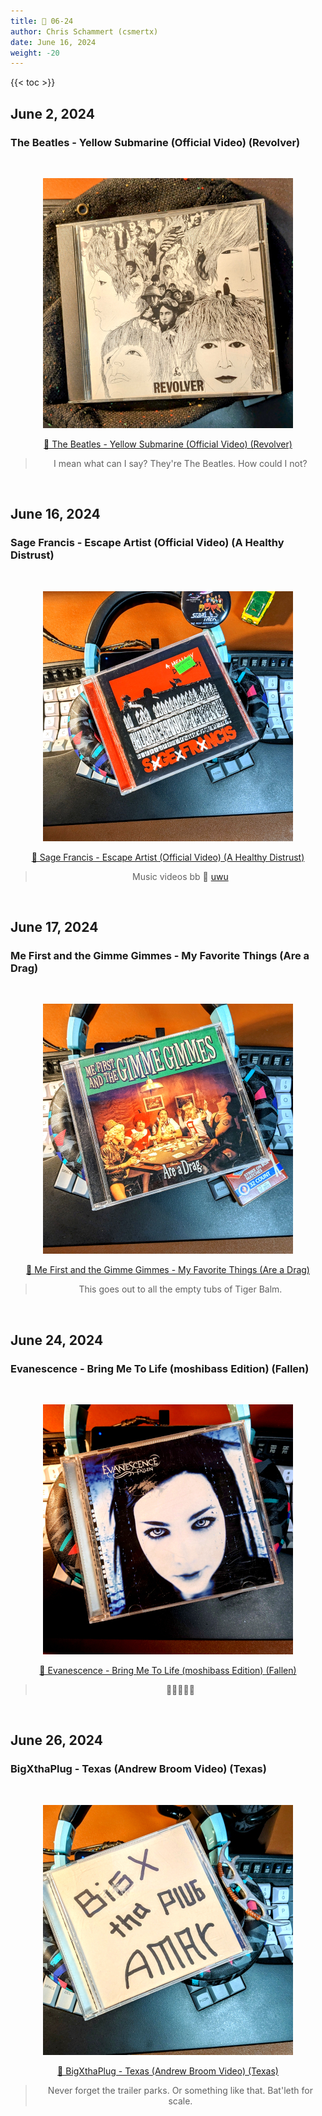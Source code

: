 ```yaml
---
title: 🎸 06-24
author: Chris Schammert (csmertx)
date: June 16, 2024
weight: -20
---
```


<!--more-->

{{< toc >}}

## June 2, 2024
### The Beatles - Yellow Submarine (Official Video) (Revolver)

<br />
<div style="text-align: center;">

![albumimg](/Blog/music/images/the_beatles_revolver_jewel_cd.jpg "The Beatles - Revolver - Jewel Case")
<br />

[🔗 The Beatles - Yellow Submarine (Official Video) (Revolver)](https://www.youtube.com/watch?v=m2uTFF_3MaA "YouTube | The Beatles - Yellow Submarine (Official Video) (Revolver)")

> I mean what can I say? They're The Beatles. How could I not?

</div>
<br />

## June 16, 2024
### Sage Francis - Escape Artist (Official Video) (A Healthy Distrust)

<br />
<div style="text-align: center;">

![albumimg](/Blog/music/images/sage_francis_a_healthy_distrust_jewel_cd.jpg "Sage Francis - A Healthy Distrust - Jewel Case")
<br />

[🔗 Sage Francis - Escape Artist (Official Video) (A Healthy Distrust)](https://www.youtube.com/watch?v=m2uTFF_3MaA "YouTube | Sage Francis - Escape Artist (Official Video) (A Healthy Distrust)")

> Music videos bb 🔗 [uwu](https://i.imgur.com/0QDDkDL.png "Diagram of uwu")

</div>
<br />

## June 17, 2024
### Me First and the Gimme Gimmes - My Favorite Things (Are a Drag)

<br />
<div style="text-align: center;">

![albumimg](/Blog/music/images/me_first_and_the_gimme_gimmes_are_a_drag_jewel_cd.jpg "Me First and the Gimme Gimmes - Are a Drag - Jewel Case")
<br />

[🔗 Me First and the Gimme Gimmes - My Favorite Things (Are a Drag)](https://www.youtube.com/watch?v=V5DAwDEeeIM "YouTube | Me First and the Gimme Gimmes - My Favorite Things (Are a Drag)")

> This goes out to all the empty tubs of Tiger Balm.

</div>
<br />

## June 24, 2024
### Evanescence - Bring Me To Life (moshibass Edition) (Fallen)

<br />
<div style="text-align: center;">

![albumimg](/Blog/music/images/evanescence_fallen_jewel_cd.jpg "Evanescence - Fallen - Jewel Case")
<br />

[🔗 Evanescence - Bring Me To Life (moshibass Edition) (Fallen)](https://www.tiktok.com/@moshibass/video/7257907899614170411 "TikTok | Evanescence - Bring Me To Life (moshibass Edition) (Fallen)")

> 🤘🤘🤘🤘🤘

</div>
<br />

## June 26, 2024
### BigXthaPlug - Texas (Andrew Broom Video) (Texas)

<br />
<div style="text-align: center;">

![albumimg](/Blog/music/images/bigxthaplug_amar.jpg "BigXthaPlug - Amar - Jewel Case (Unsanctioned Reproduction)")
<br />

[🔗 BigXthaPlug - Texas (Andrew Broom Video) (Texas)](https://www.youtube.com/watch?v=jgOwwS5_qzc "YouTube | BigXthaPlug - Texas (Andrew Broom Video) (Texas)")

> Never forget the trailer parks. Or something like that. Bat'leth for scale.

</div>
<br />